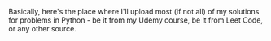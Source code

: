 Basically, here's the place where I'll upload most (if not all) of my solutions for problems in Python - be it from my Udemy course, be it from Leet Code, or any other source.
